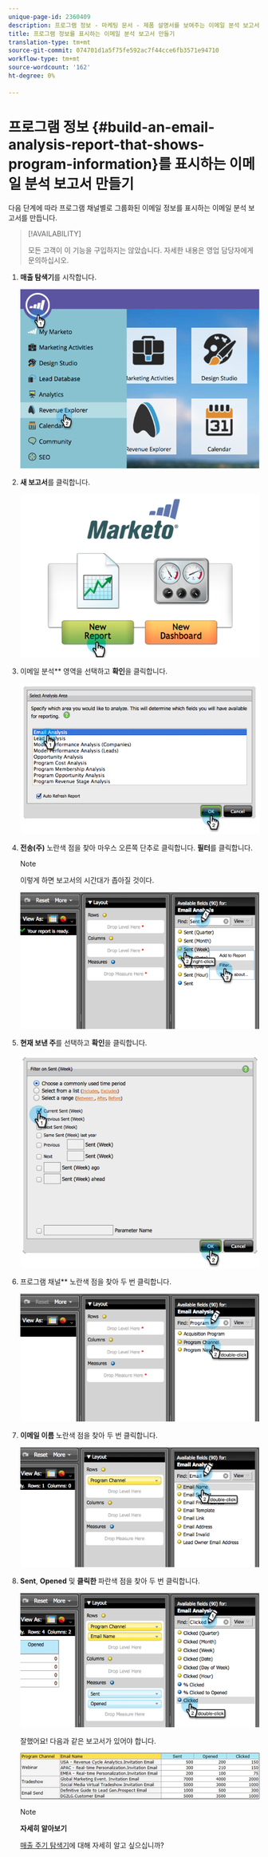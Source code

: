 ```yaml
---
unique-page-id: 2360409
description: 프로그램 정보 - 마케팅 문서 - 제품 설명서를 보여주는 이메일 분석 보고서 작성
title: 프로그램 정보를 표시하는 이메일 분석 보고서 만들기
translation-type: tm+mt
source-git-commit: 074701d1a5f75fe592ac7f44cce6fb3571e94710
workflow-type: tm+mt
source-wordcount: '162'
ht-degree: 0%

---
```



# 프로그램 정보 {#build-an-email-analysis-report-that-shows-program-information}를 표시하는 이메일 분석 보고서 만들기

다음 단계에 따라 프로그램 채널별로 그룹화된 이메일 정보를 표시하는 이메일 분석 보고서를 만듭니다.

>[!AVAILABILITY]
>
>
>모든 고객이 이 기능을 구입하지는 않았습니다. 자세한 내용은 영업 담당자에게 문의하십시오.

1. **매출 탐색기**&#x200B;를 시작합니다.

   ![](assets/image2014-9-17-19-3a42-3a26.png)

1. **새 보고서**&#x200B;를 클릭합니다.

   ![](assets/image2014-9-17-19-3a42-3a32.png)

1. 이메일 분석** 영역을 선택하고 **확인**&#x200B;을 클릭합니다.

   ![](assets/image2014-9-17-19-3a43-3a20.png)

1. **전송(주)** 노란색 점을 찾아 마우스 오른쪽 단추로 클릭합니다. **필터**&#x200B;를 클릭합니다.

   >[!NOTE]
   >
   >이렇게 하면 보고서의 시간대가 좁아질 것이다.

   ![](assets/image2014-9-17-19-3a43-3a49.png)

1. **현재 보낸 주**&#x200B;를 선택하고 **확인**&#x200B;을 클릭합니다.

   ![](assets/image2014-9-17-19-3a43-3a59.png)

1. 프로그램 채널** 노란색 점을 찾아 두 번 클릭합니다.

   ![](assets/image2014-9-17-19-3a44-3a14.png)

1. **이메일 이름** 노란색 점을 찾아 두 번 클릭합니다.

   ![](assets/image2014-9-17-19-3a44-3a34.png)

1. **Sent**, **Opened** 및 **클릭한** 파란색 점을 찾아 두 번 클릭합니다.

   ![](assets/image2014-9-17-19-3a44-3a41.png)

   잘했어요! 다음과 같은 보고서가 있어야 합니다.

   ![](assets/image2014-9-17-19-3a45-3a1.png)

   >[!NOTE]
   >
   >**자세히 알아보기**
   >
   >
   >[매출 주기 탐색기](http://docs.marketo.com/display/docs/revenue+cycle+analytics)에 대해 자세히 알고 싶으십니까?

